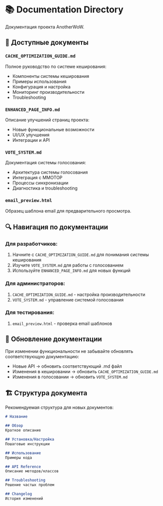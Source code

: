 # 📚 Documentation Directory

Документация проекта AnotherWoW.

## 📄 Доступные документы

### `CACHE_OPTIMIZATION_GUIDE.md`
Полное руководство по системе кеширования:
- Компоненты системы кеширования
- Примеры использования
- Конфигурация и настройка
- Мониторинг производительности
- Troubleshooting

### `ENHANCED_PAGE_INFO.md`
Описание улучшений страниц проекта:
- Новые функциональные возможности
- UI/UX улучшения
- Интеграции и API

### `VOTE_SYSTEM.md`
Документация системы голосования:
- Архитектура системы голосования
- Интеграция с MMOTOP
- Процессы синхронизации
- Диагностика и troubleshooting

### `email_preview.html`
Образец шаблона email для предварительного просмотра.

## 🔍 Навигация по документации

### Для разработчиков:
1. Начните с `CACHE_OPTIMIZATION_GUIDE.md` для понимания системы кеширования
2. Изучите `VOTE_SYSTEM.md` для работы с голосованием
3. Используйте `ENHANCED_PAGE_INFO.md` для новых функций

### Для администраторов:
1. `CACHE_OPTIMIZATION_GUIDE.md` - настройка производительности
2. `VOTE_SYSTEM.md` - управление системой голосования

### Для тестирования:
1. `email_preview.html` - проверка email шаблонов

## 📝 Обновление документации

При изменении функциональности не забывайте обновлять соответствующую документацию:

- Новые API → обновить соответствующий .md файл
- Изменения в кешировании → обновить `CACHE_OPTIMIZATION_GUIDE.md`
- Изменения в голосовании → обновить `VOTE_SYSTEM.md`

## 🏗️ Структура документа

Рекомендуемая структура для новых документов:

```markdown
# Название

## Обзор
Краткое описание

## Установка/Настройка
Пошаговые инструкции

## Использование
Примеры кода

## API Reference
Описание методов/классов

## Troubleshooting
Решение частых проблем

## Changelog
История изменений
```